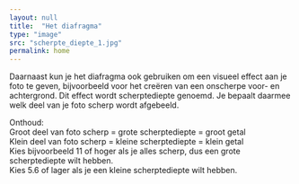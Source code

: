 ```yaml
---
layout: null
title:  "Het diafragma"
type: "image"
src: "scherpte_diepte_1.jpg"
permalink: home
---
```


Daarnaast kun je het diafragma ook gebruiken om een visueel effect aan je foto te geven, bijvoorbeeld voor het creëren van een onscherpe voor- en achtergrond. Dit effect wordt scherptediepte genoemd. Je bepaalt daarmee welk deel van je foto scherp wordt afgebeeld.


Onthoud:<br>
Groot deel van foto scherp = grote scherptediepte = groot getal<br>
Klein deel van foto scherp = kleine scherptediepte = klein getal<br>
Kies bijvoorbeeld 11 of hoger als je alles scherp, dus een grote scherptediepte wilt hebben.<br>
Kies 5.6 of lager als je een kleine scherptediepte wilt hebben.